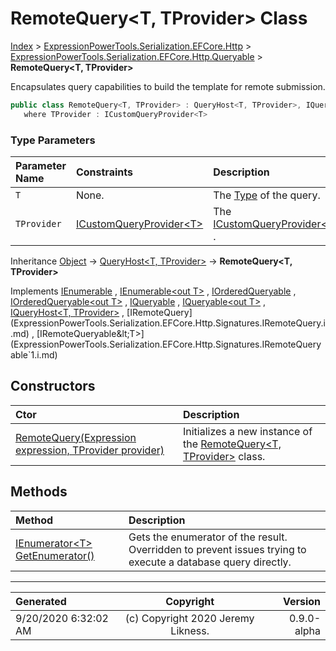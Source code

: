 ﻿# RemoteQuery&lt;T, TProvider> Class

[Index](../index.md) > [ExpressionPowerTools.Serialization.EFCore.Http](ExpressionPowerTools.Serialization.EFCore.Http.a.md) > [ExpressionPowerTools.Serialization.EFCore.Http.Queryable](ExpressionPowerTools.Serialization.EFCore.Http.Queryable.n.md) > **RemoteQuery<T, TProvider>**

Encapsulates query capabilities to build the template for remote submission.

```csharp
public class RemoteQuery<T, TProvider> : QueryHost<T, TProvider>, IQueryHost<T, TProvider>, IRemoteQueryable<T>
   where TProvider : ICustomQueryProvider<T>
```

### Type Parameters

| Parameter Name | Constraints | Description |
| :-- | :-- | :-- |
| `T` | None. | The [Type](https://docs.microsoft.com/dotnet/api/system.type) of the query. |
| `TProvider` | [ICustomQueryProvider&lt;T>](ExpressionPowerTools.Core.Signatures.ICustomQueryProvider`1.i.md) | The [ICustomQueryProvider&lt;T>](ExpressionPowerTools.Core.Signatures.ICustomQueryProvider`1.i.md) . |

Inheritance [Object](https://docs.microsoft.com/dotnet/api/system.object) → [QueryHost&lt;T, TProvider>](ExpressionPowerTools.Core.Hosts.QueryHost`2.cs.md) → **RemoteQuery&lt;T, TProvider>**

Implements  [IEnumerable](https://docs.microsoft.com/dotnet/api/system.collections.ienumerable) ,  [IEnumerable&lt;out T>](https://docs.microsoft.com/dotnet/api/system.collections.generic.ienumerable-1) ,  [IOrderedQueryable](https://docs.microsoft.com/dotnet/api/system.linq.iorderedqueryable) ,  [IOrderedQueryable&lt;out T>](https://docs.microsoft.com/dotnet/api/system.linq.iorderedqueryable-1) ,  [IQueryable](https://docs.microsoft.com/dotnet/api/system.linq.iqueryable) ,  [IQueryable&lt;out T>](https://docs.microsoft.com/dotnet/api/system.linq.iqueryable-1) ,  [IQueryHost&lt;T, TProvider>](ExpressionPowerTools.Core.Signatures.IQueryHost`2.i.md) ,  [IRemoteQuery](ExpressionPowerTools.Serialization.EFCore.Http.Signatures.IRemoteQuery.i.md) ,  [IRemoteQueryable&lt;T>](ExpressionPowerTools.Serialization.EFCore.Http.Signatures.IRemoteQueryable`1.i.md) 

## Constructors

| Ctor | Description |
| :-- | :-- |
| [RemoteQuery(Expression expression, TProvider provider)](ExpressionPowerTools.Serialization.EFCore.Http.Queryable.RemoteQuery`2.ctor.md#remotequeryexpression-expression-tprovider-provider) | Initializes a new instance of the [RemoteQuery&lt;T, TProvider>](ExpressionPowerTools.Serialization.EFCore.Http.Queryable.RemoteQuery`2.cs.md) class. |
## Methods

| Method | Description |
| :-- | :-- |
| [IEnumerator&lt;T> GetEnumerator()](ExpressionPowerTools.Serialization.EFCore.Http.Queryable.RemoteQuery`2.GetEnumerator.m.md) | Gets the enumerator of the result. Overridden to prevent issues trying to execute            a database query directly. |

---

| Generated | Copyright | Version |
| :-- | :-: | --: |
| 9/20/2020 6:32:02 AM | (c) Copyright 2020 Jeremy Likness. | 0.9.0-alpha |
